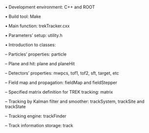 •  Development environment: C++ and ROOT

•  Build tool: Make

•  Main function: trekTracker.cxx

•  Parameters’ setup: utility.h

•  Introduction to classes:

  –  Particles’ properties: particle
  
  –  Plane and hit: plane and planeHit
  
  –  Detectors’ properties: mwpcs, tof1, tof2, sft, target, etc
  
  –  Field map and propagation: fieldMap and fieldStepper
  
  –  Specified matrix definition for TREK tracking: matrix
  
  –  Tracking by Kalman filter and smoother: trackSystem, trackSite and trackState
  
  –  Tracking engine: trackFinder
  
  –  Track information storage: track
